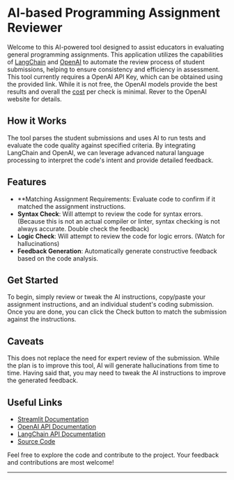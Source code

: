 # AI-based Programming Assignment Reviewer

Welcome to this AI-powered tool designed to assist educators in evaluating general programming assignments. This application utilizes the capabilities of [LangChain](https://github.com/LangChain/langchain) and [OpenAI](https://openai.com) to automate the review process of student submissions, helping to ensure consistency and efficiency in assessment. This tool currently requires a OpenAI API Key, which can be obtained using the provided link.   While it is not free, the OpenAI models provide the best results and overall the [cost](https://openai.com/pricing#language-models) per check is minimal.  Rever to the OpenAI website for details.

## How it Works
The tool parses the student submissions and uses AI to run tests and evaluate the code quality against specified criteria. By integrating LangChain and OpenAI, we can leverage advanced natural language processing to interpret the code's intent and provide detailed feedback.

## Features
- **Matching Assignment Requirements:  Evaluate code to confirm if it matched the assignment instructions.
- **Syntax Check**: Will attempt to review the code for syntax errors. (Because this is not an actual compiler or linter, syntax checking is not always accurate. Double check the feedback)
- **Logic Check**: Will attempt to review the code for logic errors. (Watch for hallucinations)
- **Feedback Generation**: Automatically generate constructive feedback based on the code analysis.

## Get Started
To begin, simply review or tweak the AI instructions, copy/paste your assignment instructions, and an individual student's coding submission. Once you are done, you can click the Check button to match the submission against the instructions.

## Caveats
This does not replace the need for expert review of the submission.  While the plan is to improve this tool, AI will generate hallucinations from time to time. Having said that, you may need to tweak the AI instructions to improve the generated feedback.        

## Useful Links
- [Streamlit Documentation](https://docs.streamlit.io)
- [OpenAI API Documentation](https://beta.openai.com/docs/)
- [LangChain API Documentation](https://python.langchain.com/docs/get_started/introduction)
- [Source Code](https://github.com/empowerment-ai/code-assignment-checker)

Feel free to explore the code and contribute to the project. Your feedback and contributions are most welcome!

---
